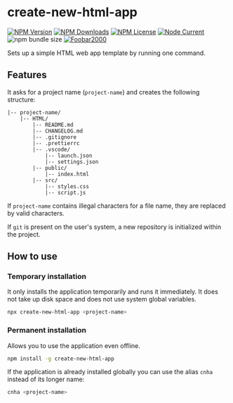 # create-new-html-app

<!--
![npms.io](https://img.shields.io/npms-io/maintenance-score/create-new-html-app?style=plastic&logo=npm&label=maintenance)
![npms.io](https://img.shields.io/npms-io/quality-score/create-new-html-app?style=plastic&logo=npm&label=quality)
![npms.io](https://img.shields.io/npms-io/popularity-score/create-new-html-app?style=plastic&logo=npm&label=popularity)
-->

[![NPM Version](https://img.shields.io/npm/v/create-new-html-app?style=plastic&logo=npm&label=version)](https://www.npmjs.com/package/create-new-html-app)
[![NPM Downloads](https://img.shields.io/npm/d18m/create-new-html-app?style=plastic&logo=npm)](https://www.npmjs.com/package/create-new-html-app)
[![NPM License](https://img.shields.io/npm/l/create-new-html-app?style=plastic&logo=GNU)](https://www.gnu.org/licenses/gpl-3.0.html)
[![Node Current](https://img.shields.io/node/v/create-new-html-app?style=plastic&logo=nodedotjs&logoColor=white&logoSize=auto)](https://nodejs.org/en)
![npm bundle size](https://img.shields.io/bundlephobia/min/create-new-html-app?style=plastic&logo=webpack)
[![Foobar2000](https://img.shields.io/badge/powered-orange?style=plastic&logo=foobar2000&label=foobar2000)](https://www.foobar2000.org/)

Sets up a simple HTML web app template by running one command.

## Features

It asks for a project name (`project-name`) and creates the following structure:

```text
|-- project-name/
    |-- HTML/
        |-- README.md
        |-- CHANGELOG.md
        |-- .gitignore
        |-- .prettierrc
        |-- .vscode/
            |-- launch.json
            |-- settings.json
        |-- public/
            |-- index.html
        |-- src/
            |-- styles.css
            |-- script.js
```

If `project-name` contains illegal characters for a file name, they are replaced by valid
characters.

If `git` is present on the user's system, a new repository is initialized within the project.

## How to use

### Temporary installation

It only installs the application temporarily and runs it immediately. It does not take up disk space
and does not use system global variables.

```bash
npx create-new-html-app <project-name>
```

### Permanent installation

Allows you to use the application even offline.

```bash
npm install -g create-new-html-app
```

If the application is already installed globally you can use the alias `cnha` instead of its longer
name:

```bash
cnha <project-name>
```
